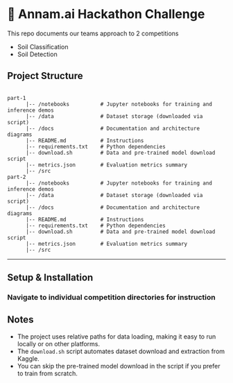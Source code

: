 # 🌱 Annam.ai Hackathon Challenge

This repo documents our teams approach to 2 competitions

- Soil Classification
- Soil Detection

## Project Structure

```

part-1
      |-- /notebooks          # Jupyter notebooks for training and inference demos
      |-- /data               # Dataset storage (downloaded via script)
      |-- /docs               # Documentation and architecture diagrams
      |-- README.md           # Instructions
      |-- requirements.txt    # Python dependencies
      |-- download.sh         # Data and pre-trained model download script
      |-- metrics.json        # Evaluation metrics summary
      |-- /src
part-2
      |-- /notebooks          # Jupyter notebooks for training and inference demos
      |-- /data               # Dataset storage (downloaded via script)
      |-- /docs               # Documentation and architecture diagrams
      |-- README.md           # Instructions
      |-- requirements.txt    # Python dependencies
      |-- download.sh         # Data and pre-trained model download script
      |-- metrics.json        # Evaluation metrics summary
      |-- /src

```

---

## Setup & Installation

### Navigate to individual competition directories for instruction

## Notes

- The project uses relative paths for data loading, making it easy to run locally or on other platforms.
- The `download.sh` script automates dataset download and extraction from Kaggle.
- You can skip the pre-trained model download in the script if you prefer to train from scratch.

